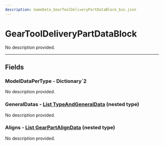 ```yaml
---
description: GameData_GearToolDeliveryPartDataBlock_bin.json
---
```


# GearToolDeliveryPartDataBlock

No description provided.

***

## Fields

### ModelDataPerType - Dictionary`2

No description provided.

### GeneralDatas - [List TypeAndGeneralData](../nested-types/typeandgeneraldata.md) (nested type)

No description provided.

### Aligns - [List GearPartAlignData](../nested-types/gearpartaligndata.md) (nested type)

No description provided.
